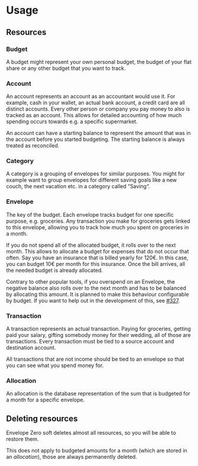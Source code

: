 # Usage

## Resources

### Budget

A budget might represent your own personal budget, the budget of your flat share or any other budget that you want to track.

### Account

An account represents an account as an accountant would use it. For example, cash in your wallet, an actual bank account, a credit card are all distinct accounts.
Every other person or company you pay money to also is tracked as an account. This allows for detailed accounting of how much spending occurs towards e.g. a specific supermarket.

An account can have a starting balance to represent the amount that was in the account before you started budgeting. The starting balance is always treated as reconciled.

### Category

A category is a grouping of envelopes for similar purposes. You might for example want to group envelopes for different saving goals like a new couch, the next vacation etc. in a category called “Saving“.

### Envelope

The key of the budget. Each envelope tracks budget for one specific purpose, e.g. groceries. Any transaction you make for groceries gets linked to this envelope, allowing you to track how much you spent on groceries in a month.

If you do not spend all of the allocated budget, it rolls over to the next month. This allows to allocate a budget for expenses that do not occur that often. Say you have an insurance that is billed yearly for 120€. In this case, you can budget 10€ per month for this insurance. Once the bill arrives, all the needed budget is already allocated.

Contrary to other popular tools, if you overspend on an Envelope, the negative balance also rolls over to the next month and has to be balanced by allocating this amount. It is planned to make this behaviour configurable by budget. If you want to help out in the development of this, see [#327](https://github.com/envelope-zero/backend/issues/327).

### Transaction

A transaction represents an actual transaction. Paying for groceries, getting paid your salary, gifting somebody money for their wedding, all of those are transactions. Every transaction must be tied to a source account and destination account.

All transactions that are not income should be tied to an envelope so that you can see what you spend money for.

### Allocation

An allocation is the database representation of the sum that is budgeted for a month for a specific envelope.

## Deleting resources

Envelope Zero soft deletes almost all resources, so you will be able to restore them.

This does not apply to budgeted amounts for a month (which are stored in an _allocation_), those are always permanently deleted.
